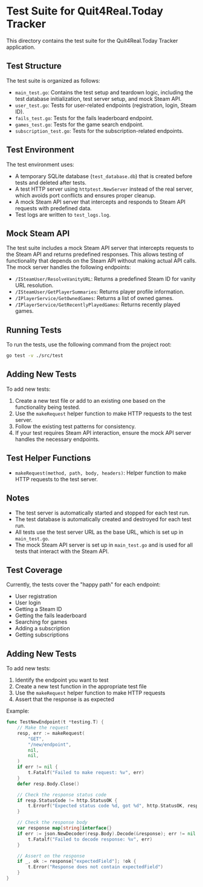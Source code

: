 # Test Suite for Quit4Real.Today Tracker

This directory contains the test suite for the Quit4Real.Today Tracker application.

## Test Structure

The test suite is organized as follows:

- `main_test.go`: Contains the test setup and teardown logic, including the test database initialization, test server setup, and mock Steam API.
- `user_test.go`: Tests for user-related endpoints (registration, login, Steam ID).
- `fails_test.go`: Tests for the fails leaderboard endpoint.
- `games_test.go`: Tests for the game search endpoint.
- `subscription_test.go`: Tests for the subscription-related endpoints.

## Test Environment

The test environment uses:

- A temporary SQLite database (`test_database.db`) that is created before tests and deleted after tests.
- A test HTTP server using `httptest.NewServer` instead of the real server, which avoids port conflicts and ensures proper cleanup.
- A mock Steam API server that intercepts and responds to Steam API requests with predefined data.
- Test logs are written to `test_logs.log`.

## Mock Steam API

The test suite includes a mock Steam API server that intercepts requests to the Steam API and returns predefined responses. This allows testing of functionality that depends on the Steam API without making actual API calls. The mock server handles the following endpoints:

- `/ISteamUser/ResolveVanityURL`: Returns a predefined Steam ID for vanity URL resolution.
- `/ISteamUser/GetPlayerSummaries`: Returns player profile information.
- `/IPlayerService/GetOwnedGames`: Returns a list of owned games.
- `/IPlayerService/GetRecentlyPlayedGames`: Returns recently played games.

## Running Tests

To run the tests, use the following command from the project root:

```bash
go test -v ./src/test
```

## Adding New Tests

To add new tests:

1. Create a new test file or add to an existing one based on the functionality being tested.
2. Use the `makeRequest` helper function to make HTTP requests to the test server.
3. Follow the existing test patterns for consistency.
4. If your test requires Steam API interaction, ensure the mock API server handles the necessary endpoints.

## Test Helper Functions

- `makeRequest(method, path, body, headers)`: Helper function to make HTTP requests to the test server.

## Notes

- The test server is automatically started and stopped for each test run.
- The test database is automatically created and destroyed for each test run.
- All tests use the test server URL as the base URL, which is set up in `main_test.go`.
- The mock Steam API server is set up in `main_test.go` and is used for all tests that interact with the Steam API.

## Test Coverage

Currently, the tests cover the "happy path" for each endpoint:

- User registration
- User login
- Getting a Steam ID
- Getting the fails leaderboard
- Searching for games
- Adding a subscription
- Getting subscriptions

## Adding New Tests

To add new tests:

1. Identify the endpoint you want to test
2. Create a new test function in the appropriate test file
3. Use the `makeRequest` helper function to make HTTP requests
4. Assert that the response is as expected

Example:

```go
func TestNewEndpoint(t *testing.T) {
    // Make the request
    resp, err := makeRequest(
        "GET",
        "/new/endpoint",
        nil,
        nil,
    )
    if err != nil {
        t.Fatalf("Failed to make request: %v", err)
    }
    defer resp.Body.Close()

    // Check the response status code
    if resp.StatusCode != http.StatusOK {
        t.Errorf("Expected status code %d, got %d", http.StatusOK, resp.StatusCode)
    }

    // Check the response body
    var response map[string]interface{}
    if err := json.NewDecoder(resp.Body).Decode(&response); err != nil {
        t.Fatalf("Failed to decode response: %v", err)
    }

    // Assert on the response
    if _, ok := response["expectedField"]; !ok {
        t.Error("Response does not contain expectedField")
    }
}
``` 